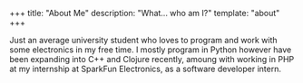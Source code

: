 +++
title: "About Me"
description: "What... who am I?"
template: "about"
+++

Just an average university student who loves to program and work with some
electronics in my free time. I mostly program in Python however have been
expanding into C++ and Clojure recently, amoung with working in PHP at my
internship at SparkFun Electronics, as a software developer intern.

